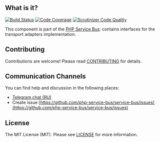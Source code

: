 ## What is it?
[![Build Status](https://travis-ci.org/php-service-bus/transport-common.svg?branch=v3.3)](https://travis-ci.org/php-service-bus/transport-common)
[![Code Coverage](https://scrutinizer-ci.com/g/php-service-bus/transport-common/badges/coverage.png?b=v3.3)](https://scrutinizer-ci.com/g/php-service-bus/transport-common/?branch=v3.3)
[![Scrutinizer Code Quality](https://scrutinizer-ci.com/g/php-service-bus/transport-common/badges/quality-score.png?b=v3.3)](https://scrutinizer-ci.com/g/php-service-bus/transport-common/?branch=v3.3)

This component is part of the [PHP Service Bus](https://github.com/php-service-bus/service-bus): contains interfaces for the transport adapters implementation.

## Contributing
Contributions are welcome! Please read [CONTRIBUTING](CONTRIBUTING.md) for details.

## Communication Channels
You can find help and discussion in the following places:
* [Telegram chat (RU)](https://t.me/php_service_bus)
* Create issue [https://github.com/php-service-bus/service-bus/issues](https://github.com/php-service-bus/service-bus/issues)

## License

The MIT License (MIT). Please see [LICENSE](LICENSE.md) for more information.
